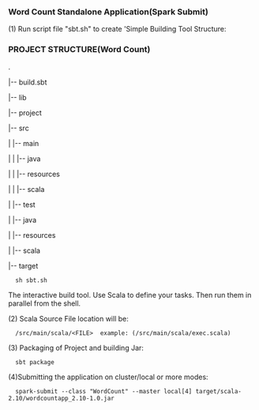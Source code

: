 ### Word Count Standalone Application(Spark Submit)
(1) Run script file "sbt.sh" to create 'Simple Building Tool Structure:
### PROJECT STRUCTURE(Word Count)

.

|-- build.sbt

|-- lib

|-- project

|-- src

|       |-- main

|       |       |-- java

|       |       |-- resources

|       |       |-- scala

|       |-- test

|               |-- java

|               |-- resources

|               |-- scala

|-- target
      
      sh sbt.sh
The interactive build tool. Use Scala to define your tasks. Then run them in parallel from the shell. 

(2) Scala Source File location will be:

      /src/main/scala/<FILE>  example: (/src/main/scala/exec.scala)
      
(3) Packaging of Project and building Jar:

      sbt package

(4)Submitting the application on cluster/local or more modes:
      
      spark-submit --class "WordCount" --master local[4] target/scala-2.10/wordcountapp_2.10-1.0.jar
         
